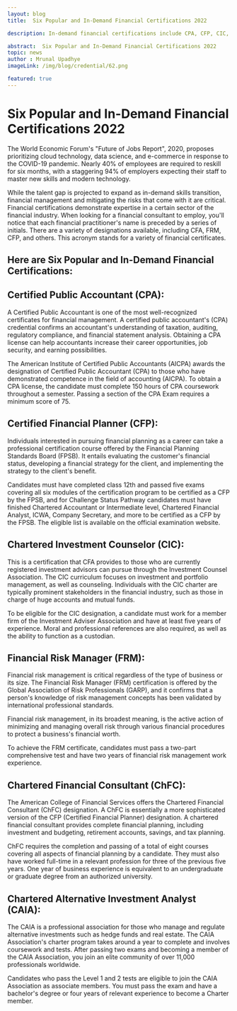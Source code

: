 ```yaml
---
layout: blog
title:  Six Popular and In-Demand Financial Certifications 2022

description: In-demand financial certifications include CPA, CFP, CIC, FRM, ChFC, and CAIA, offering expertise in different areas of finance.

abstract:  Six Popular and In-Demand Financial Certifications 2022
topic: news
author : Mrunal Upadhye
imageLink: /img/blog/credential/62.png

featured: true
---
```


# Six Popular and In-Demand Financial Certifications 2022


The World Economic Forum's "Future of Jobs Report", 2020, proposes prioritizing cloud technology, data science, and e-commerce in response to the COVID-19 pandemic. Nearly 40% of employees are required to reskill for six months, with a staggering 94% of employers expecting their staff to master new skills and modern technology.

While the talent gap is projected to expand as in-demand skills transition, financial management and mitigating the risks that come with it are critical. Financial certifications demonstrate expertise in a certain sector of the financial industry. When looking for a financial consultant to employ, you'll notice that each financial practitioner's name is preceded by a series of initials. There are a variety of designations available, including CFA, FRM, CFP, and others. This acronym stands for a variety of financial certificates.

## Here are Six Popular and In-Demand Financial Certifications:

## Certified Public Accountant (CPA):


A Certified Public Accountant is one of the most well-recognized certificates for financial management. A certified public accountant's (CPA) credential confirms an accountant's understanding of taxation, auditing, regulatory compliance, and financial statement analysis. Obtaining a CPA license can help accountants increase their career opportunities, job security, and earning possibilities.

The American Institute of Certified Public Accountants (AICPA) awards the designation of Certified Public Accountant (CPA) to those who have demonstrated competence in the field of accounting (AICPA). To obtain a CPA license, the candidate must complete 150 hours of CPA coursework throughout a semester. Passing a section of the CPA Exam requires a minimum score of 75.

## Certified Financial Planner (CFP):

Individuals interested in pursuing financial planning as a career can take a professional certification course offered by the Financial Planning Standards Board (FPSB). It entails evaluating the customer's financial status, developing a financial strategy for the client, and implementing the strategy to the client's benefit.

Candidates must have completed class 12th and passed five exams covering all six modules of the certification program to be certified as a CFP by the FPSB, and for Challenge Status Pathway candidates must have finished Chartered Accountant or Intermediate level, Chartered Financial Analyst, ICWA, Company Secretary, and more to be certified as a CFP by the FPSB. The eligible list is available on the official examination website.

## Chartered Investment Counselor (CIC):

This is a certification that CFA provides to those who are currently registered investment advisors can pursue through the Investment Counsel Association. The CIC curriculum focuses on investment and portfolio management, as well as counseling. Individuals with the CIC charter are typically prominent stakeholders in the financial industry, such as those in charge of huge accounts and mutual funds.

To be eligible for the CIC designation, a candidate must work for a member firm of the Investment Adviser Association and have at least five years of experience. Moral and professional references are also required, as well as the ability to function as a custodian.

## Financial Risk Manager (FRM):

Financial risk management is critical regardless of the type of business or its size. The Financial Risk Manager (FRM) certification is offered by the Global Association of Risk Professionals (GARP), and it confirms that a person's knowledge of risk management concepts has been validated by international professional standards.

Financial risk management, in its broadest meaning, is the active action of minimizing and managing overall risk through various financial procedures to protect a business's financial worth.

To achieve the FRM certificate, candidates must pass a two-part comprehensive test and have two years of financial risk management work experience.

## Chartered Financial Consultant (ChFC):

The American College of Financial Services offers the Chartered Financial Consultant (ChFC) designation. A ChFC is essentially a more sophisticated version of the CFP (Certified Financial Planner) designation. A chartered financial consultant provides complete financial planning, including investment and budgeting, retirement accounts, savings, and tax planning.

ChFC requires the completion and passing of a  total of eight courses covering all aspects of financial planning by a candidate. They must also have worked full-time in a relevant profession for three of the previous five years. One year of business experience is equivalent to an undergraduate or graduate degree from an authorized university.

## Chartered Alternative Investment Analyst (CAIA):

The CAIA is a professional association for those who manage and regulate alternative investments such as hedge funds and real estate. The CAIA Association's charter program takes around a year to complete and involves coursework and tests. After passing two exams and becoming a member of the CAIA Association, you join an elite community of over 11,000 professionals worldwide.

Candidates who pass the Level 1 and 2 tests are eligible to join the CAIA Association as associate members. You must pass the exam and have a bachelor's degree or four years of relevant experience to become a Charter member.
